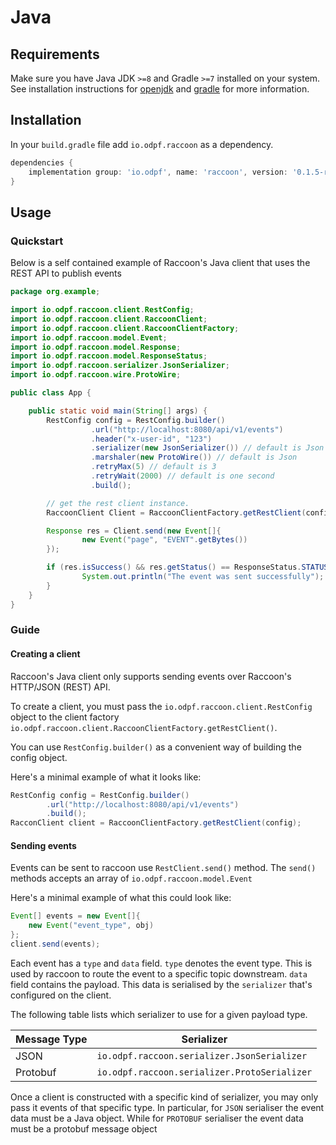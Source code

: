 # Java

## Requirements
Make sure you have Java JDK `>=8` and Gradle `>=7` installed on your system. See installation instructions for [openjdk](https://openjdk.org/install/) and [gradle](https://gradle.org/install/) for more information.
## Installation

In your `build.gradle` file add `io.odpf.raccoon` as a dependency.
```groovy
dependencies {
    implementation group: 'io.odpf', name: 'raccoon', version: '0.1.5-rc'
}
```

## Usage

### Quickstart

Below is a self contained example of Raccoon's Java client that uses the REST API to publish events
```java title="App.java"
package org.example;

import io.odpf.raccoon.client.RestConfig;
import io.odpf.raccoon.client.RaccoonClient;
import io.odpf.raccoon.client.RaccoonClientFactory;
import io.odpf.raccoon.model.Event;
import io.odpf.raccoon.model.Response;
import io.odpf.raccoon.model.ResponseStatus;
import io.odpf.raccoon.serializer.JsonSerializer;
import io.odpf.raccoon.wire.ProtoWire;

public class App {

    public static void main(String[] args) {
        RestConfig config = RestConfig.builder()
                  .url("http://localhost:8080/api/v1/events")
                  .header("x-user-id", "123")
                  .serializer(new JsonSerializer()) // default is Json
                  .marshaler(new ProtoWire()) // default is Json
                  .retryMax(5) // default is 3
                  .retryWait(2000) // default is one second
                  .build();

        // get the rest client instance.
        RaccoonClient Client = RaccoonClientFactory.getRestClient(config);

        Response res = Client.send(new Event[]{
                new Event("page", "EVENT".getBytes())
        });

        if (res.isSuccess() && res.getStatus() == ResponseStatus.STATUS_SUCCESS) {
                System.out.println("The event was sent successfully");
        }
    }
}

```

### Guide

#### Creating a client

Raccoon's Java client only supports sending events over Raccoon's HTTP/JSON (REST) API.

To create a client, you must pass the `io.odpf.raccoon.client.RestConfig` object to the client factory `io.odpf.raccoon.client.RaccoonClientFactory.getRestClient()`.

You can use `RestConfig.builder()` as a convenient way of building the config object.

Here's a minimal example of what it looks like:
```java
RestConfig config = RestConfig.builder()
        .url("http://localhost:8080/api/v1/events")
        .build();
RacconClient client = RaccoonClientFactory.getRestClient(config);
```

#### Sending events

Events can be sent to raccoon use `RestClient.send()` method. The `send()` methods accepts an array of `io.odpf.raccoon.model.Event`

Here's a minimal example of what this could look like:
```java
Event[] events = new Event[]{
    new Event("event_type", obj)
};
client.send(events);
```

Each event has a `type` and `data` field. `type` denotes the event type. This is used by raccoon to route the event to a specific topic downstream. `data` field contains the payload. This data is serialised by the `serializer` that's configured on the client. 

The following table lists which serializer to use for a given payload type.

| Message Type | Serializer |
| --- | --- |
| JSON | `io.odpf.raccoon.serializer.JsonSerializer` |
| Protobuf | `io.odpf.raccoon.serializer.ProtoSerializer`|

Once a client is constructed with a specific kind of serializer, you may only pass it events of that specific type. In particular, for `JSON` serialiser the event data must be a Java object. While for `PROTOBUF` serialiser the event data must be a protobuf message object
